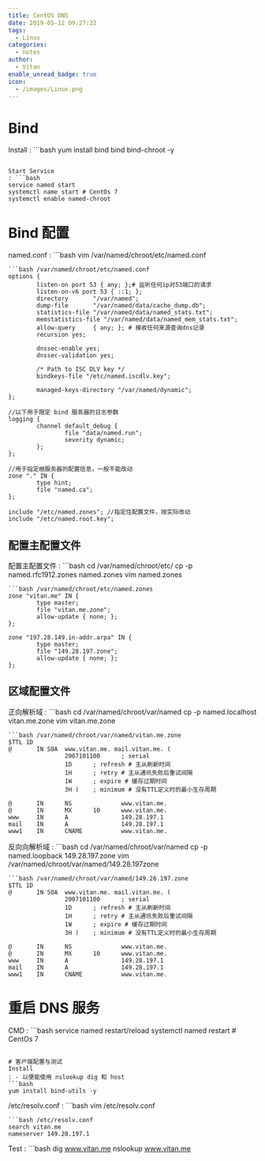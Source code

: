 ```yaml
---
title: CentOS DNS
date: 2019-05-12 09:27:22
tags:
  - Linux
categories:
  - notes
author:
  - Vitan
enable_unread_badge: true
icon:
  - /images/Linux.png
---
```

# Bind
Install
: ```bash
  yum install bind bind bind-chroot -y
  ```

Start Service
: ```bash
  service named start
  systemctl name start # CentOs 7
  systemctl enable named-chroot
  ```

# Bind 配置
named.conf
: ```bash
  vim /var/named/chroot/etc/named.conf
  ```
  ```bash /var/named/chroot/etc/named.conf
  options {
          listen-on port 53 { any; };# 监听任何ip对53端口的请求
          listen-on-v6 port 53 { ::1; };
          directory       "/var/named";
          dump-file       "/var/named/data/cache_dump.db";
          statistics-file "/var/named/data/named_stats.txt";
          memstatistics-file "/var/named/data/named_mem_stats.txt";
          allow-query     { any; }; # 接收任何来源查询dns记录
          recursion yes;

          dnssec-enable yes;
          dnssec-validation yes;

          /* Path to ISC DLV key */
          bindkeys-file "/etc/named.iscdlv.key";

          managed-keys-directory "/var/named/dynamic";
  };

  //以下用于限定 bind 服务器的日志参数
  logging {
          channel default_debug {
                  file "data/named.run";
                  severity dynamic;
          };
  };

  //用于指定根服务器的配置信息，一般不能改动
  zone "." IN {
          type hint;
          file "named.ca";
  };

  include "/etc/named.zones"; //指定住配置文件，按实际改动
  include "/etc/named.root.key";
  ```

## 配置主配置文件

配置主配置文件
: ```bash
  cd /var/named/chroot/etc/
  cp -p named.rfc1912.zones named.zones
  vim named.zones
  ```
  ```bash /var/named/chroot/etc/named.zones
  zone "vitan.me" IN {
          type master;
          file "vitan.me.zone";
          allow-update { none; };
  };

  zone "197.28.149.in-addr.arpa" IN {
          type master;
          file "149.28.197.zone";
          allow-update { none; };
  };
  ```

## 区域配置文件

正向解析域
: ```bash
  cd /var/named/chroot/var/named
  cp -p named.localhost vitan.me.zone
  vim vitan.me.zone
  ```
  ```bash /var/named/chroot/var/named/vitan.me.zone
  $TTL 1D
  @       IN SOA  www.vitan.me. mail.vitan.me. (
                  2007101100      ; serial
                  1D      ; refresh # 主从刷新时间
                  1H      ; retry # 主从通讯失败后重试间隔
                  1W      ; expire # 缓存过期时间
                  3H )    ; minimum # 没有TTL定义时的最小生存周期

  @       IN      NS              www.vitan.me.
  @       IN      MX      10      www.vitan.me.
  www     IN      A               149.28.197.1
  mail    IN      A               149.28.197.1
  www1    IN      CNAME           www.vitan.me.
  ```

反向向解析域
: ```bash
  cd /var/named/chroot/var/named
  cp -p named.loopback 149.28.197.zone
  vim /var/named/chroot/var/named/149.28.197zone
  ```
  ```bash /var/named/chroot/var/named/149.28.197.zone
  $TTL 1D
  @       IN SOA  www.vitan.me. mail.vitan.me. (
                  2007101100      ; serial
                  1D      ; refresh # 主从刷新时间
                  1H      ; retry # 主从通讯失败后重试间隔
                  1W      ; expire # 缓存过期时间
                  3H )    ; minimum # 没有TTL定义时的最小生存周期

  @       IN      NS              www.vitan.me.
  @       IN      MX      10      www.vitan.me.
  www     IN      A               149.28.197.1
  mail    IN      A               149.28.197.1
  www1    IN      CNAME           www.vitan.me.
  ```

# 重启 DNS 服务
CMD
: ```bash
  service named restart/reload
  systemctl named restart # CentOs 7
  ```

# 客户端配置与测试
Install
: - 以便能使用 nslookup dig 和 host
  ```bash
  yum install bind-utils -y
  ```

/etc/resolv.conf
: ```bash
  vim /etc/resolv.conf
  ```
  ```bash /etc/resolv.conf
  search vitan.me
  nameserver 149.28.197.1
  ```

Test
: ```bash
  dig www.vitan.me
  nslookup www.vitan.me
  ```